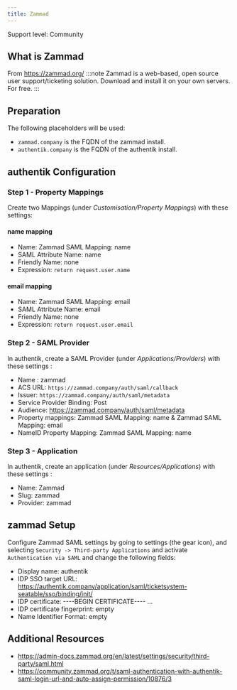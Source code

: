 ```yaml
---
title: Zammad
---
```


<span class="badge badge--secondary">Support level: Community</span>

## What is Zammad

From https://zammad.org/
:::note
Zammad is a web-based, open source user support/ticketing solution.
Download and install it on your own servers. For free.
:::

## Preparation

The following placeholders will be used:

-   `zammad.company` is the FQDN of the zammad install.
-   `authentik.company` is the FQDN of the authentik install.

## authentik Configuration

### Step 1 - Property Mappings

Create two Mappings (under _Customisation/Property Mappings_) with these settings:

#### name mapping

-   Name: Zammad SAML Mapping: name
-   SAML Attribute Name: name
-   Friendly Name: none
-   Expression: `return request.user.name`

#### email mapping

-   Name: Zammad SAML Mapping: email
-   SAML Attribute Name: email
-   Friendly Name: none
-   Expression: `return request.user.email`

### Step 2 - SAML Provider

In authentik, create a SAML Provider (under _Applications/Providers_) with these settings :

-   Name : zammad
-   ACS URL: `https://zammad.company/auth/saml/callback`
-   Issuer: `https://zammad.company/auth/saml/metadata`
-   Service Provider Binding: Post
-   Audience: https://zammad.company/auth/saml/metadata
-   Property mappings: Zammad SAML Mapping: name & Zammad SAML Mapping: email
-   NameID Property Mapping: Zammad SAML Mapping: name

### Step 3 - Application

In authentik, create an application (under _Resources/Applications_) with these settings :

-   Name: Zammad
-   Slug: zammad
-   Provider: zammad

## zammad Setup

Configure Zammad SAML settings by going to settings (the gear icon), and selecting `Security -> Third-party Applications` and activate `Authentication via SAML` and change the following fields:

-   Display name: authentik
-   IDP SSO target URL: https://authentik.company/application/saml/ticketsystem-seatable/sso/binding/init/
-   IDP certificate: ----BEGIN CERTIFICATE---- …
-   IDP certificate fingerprint: empty
-   Name Identifier Format: empty

## Additional Resources

-   https://admin-docs.zammad.org/en/latest/settings/security/third-party/saml.html
-   https://community.zammad.org/t/saml-authentication-with-authentik-saml-login-url-and-auto-assign-permission/10876/3
